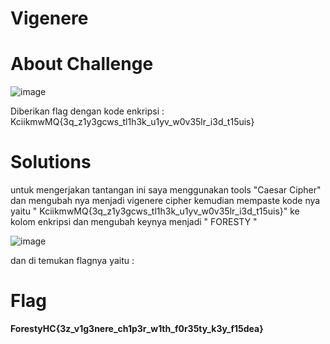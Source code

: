 # Vigenere
# About Challenge

![image](https://github.com/mirandadewi/CTF-Write-Up/assets/136687271/dc8882bc-4f96-4616-9088-adf10e0fd095)

Diberikan flag dengan kode enkripsi : KciikmwMQ{3q_z1y3gcws_tl1h3k_u1yv_w0v35lr_i3d_t15uis}

# Solutions
untuk mengerjakan tantangan ini saya menggunakan tools "Caesar Cipher" dan mengubah nya menjadi vigenere cipher kemudian mempaste kode nya yaitu " KciikmwMQ{3q_z1y3gcws_tl1h3k_u1yv_w0v35lr_i3d_t15uis}" ke  kolom enkripsi dan mengubah keynya menjadi " FORESTY "

![image](https://github.com/mirandadewi/CTF-Write-Up/assets/136687271/8e2efa9c-1264-41f2-81e2-3cfe1af5b3ca)

dan di temukan flagnya yaitu :

# Flag
**ForestyHC{3z_v1g3nere_ch1p3r_w1th_f0r35ty_k3y_f15dea}**

